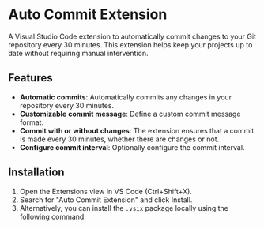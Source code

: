 # Auto Commit Extension

A Visual Studio Code extension to automatically commit changes to your Git repository every 30 minutes. This extension helps keep your projects up to date without requiring manual intervention.

## Features

- **Automatic commits**: Automatically commits any changes in your repository every 30 minutes.
- **Customizable commit message**: Define a custom commit message format.
- **Commit with or without changes**: The extension ensures that a commit is made every 30 minutes, whether there are changes or not.
- **Configure commit interval**: Optionally configure the commit interval.

## Installation

1. Open the Extensions view in VS Code (Ctrl+Shift+X).
2. Search for "Auto Commit Extension" and click Install.
3. Alternatively, you can install the `.vsix` package locally using the following command:

